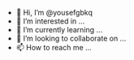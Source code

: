 - 👋 Hi, I’m @yousefgbkq
- 👀 I’m interested in ...
- 🌱 I’m currently learning ...
- 💞️ I’m looking to collaborate on ...
- 📫 How to reach me ...

<!---
yousefgbkq/yousefgbkq is a ✨ special ✨ repository because its `README.md` (this file) appears on your GitHub profile.
You can click the Preview link to take a look at your changes.
--->

